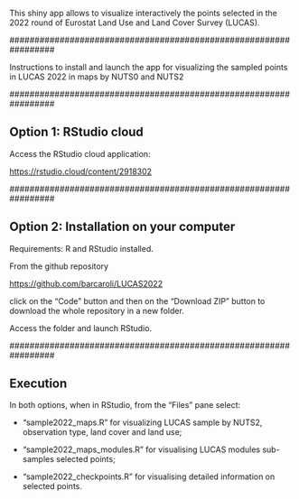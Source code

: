 
<!-- README.md is generated from README.Rmd. Please edit README.Rmd file -->

This shiny app allows to visualize interactively the points selected in
the 2022 round of Eurostat Land Use and Land Cover Survey (LUCAS).

################################################################# 

Instructions to install and launch the app for visualizing the sampled
points in LUCAS 2022 in maps by NUTS0 and NUTS2

################################################################# 

## Option 1: RStudio cloud

Access the RStudio cloud application:

<https://rstudio.cloud/content/2918302>

################################################################# 

## Option 2: Installation on your computer

Requirements: R and RStudio installed.

From the github repository

<https://github.com/barcaroli/LUCAS2022>

click on the “Code” button and then on the “Download ZIP” button to
download the whole repository in a new folder.

Access the folder and launch RStudio.

################################################################# 

## Execution

In both options, when in RStudio, from the “Files” pane select:

-   “sample2022_maps.R” for visualizing LUCAS sample by NUTS2,
    observation type, land cover and land use;

-   “sample2022_maps_modules.R” for visualising LUCAS modules
    sub-samples selected points;

-   “sample2022_checkpoints.R” for visualising detailed information on
    selected points.
